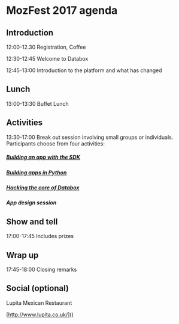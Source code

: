 # MozFest 2017 agenda

## Introduction

12:00-12.30 Registration, Coffee

12:30-12:45 Welcome to Databox

12:45-13:00 Introduction to the platform and what has changed

## Lunch

13:00-13:30 Buffet Lunch

## Activities

13:30-17:00 Break out session involving small groups or individuals. Participants choose from four activities:

##### [Building an app with the SDK](http://tutorial.iotdatabox.com/)


##### [Building apps in Python](https://me-box.github.io/events/2017/mozfest/python-activity)


##### [Hacking the core of Databox](https://me-box.github.io/events/2017/mozfest/core-activity)


##### App design session


## Show and tell

17:00-17:45 Includes prizes

## Wrap up

17:45-18:00 Closing remarks

## Social (optional)

Lupita Mexican Restaurant

[http://www.lupita.co.uk/]()








